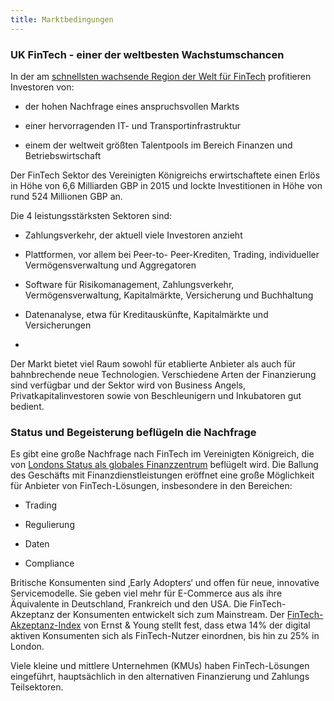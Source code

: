 ```yaml
---
title: Marktbedingungen
---
```


### UK FinTech - einer der weltbesten Wachstumschancen

In der am [schnellsten wachsende Region der Welt für FinTech](https://www.gov.uk/government/publications/uk-fintech-on-the-cutting-edge) profitieren Investoren von:

- der hohen Nachfrage eines anspruchsvollen Markts

- einer hervorragenden IT- und Transportinfrastruktur

- einem der weltweit größten Talentpools im Bereich Finanzen und Betriebswirtschaft

Der FinTech Sektor des Vereinigten Königreichs erwirtschaftete einen Erlös in Höhe von 6,6 Milliarden GBP in 2015 und lockte Investitionen in Höhe von rund 524 Millionen GBP an.

Die 4 leistungsstärksten Sektoren sind:

- Zahlungsverkehr, der aktuell viele Investoren anzieht

- Plattformen, vor allem bei Peer-to- Peer-Krediten, Trading, individueller Vermögensverwaltung und Aggregatoren

- Software für Risikomanagement, Zahlungsverkehr, Vermögensverwaltung, Kapitalmärkte, Versicherung und Buchhaltung

- Datenanalyse, etwa für Kreditauskünfte, Kapitalmärkte und Versicherungen

-

Der Markt bietet viel Raum sowohl für etablierte Anbieter als auch für bahnbrechende neue Technologien. Verschiedene Arten der Finanzierung sind verfügbar und der Sektor wird von Business Angels, Privatkapitalinvestoren sowie von Beschleunigern und Inkubatoren gut bedient.

### Status und Begeisterung beflügeln die Nachfrage

Es gibt eine große Nachfrage nach FinTech im Vereinigten Königreich, die von [Londons Status als globales Finanzzentrum](http://www.longfinance.net/global-financial-centres-index-20/1037-gfci-20.html) beflügelt wird. Die Ballung des Geschäfts mit Finanzdienstleistungen eröffnet eine große Möglichkeit für Anbieter von FinTech-Lösungen, insbesondere in den Bereichen:

- Trading

- Regulierung

- Daten

- Compliance

Britische Konsumenten sind ‚Early Adopters‘ und offen für neue, innovative Servicemodelle. Sie geben viel mehr für E-Commerce aus als ihre Äquivalente in Deutschland, Frankreich und den USA. Die FinTech-Akzeptanz der Konsumenten entwickelt sich zum Mainstream. Der [FinTech- Akzeptanz-Index](http://www.ey.com/gl/en/industries/financial-services/ey-fintech-adoption-index) von Ernst &amp; Young stellt fest, dass etwa 14% der digital aktiven Konsumenten sich als FinTech-Nutzer einordnen, bis hin zu 25% in London.

Viele kleine und mittlere Unternehmen (KMUs) haben FinTech-Lösungen eingeführt, hauptsächlich in den alternativen Finanzierung und Zahlungs Teilsektoren.
